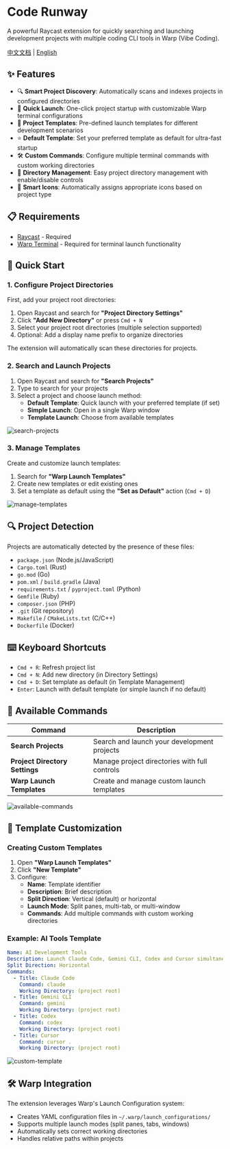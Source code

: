 # Code Runway

A powerful Raycast extension for quickly searching and launching development projects with multiple coding CLI tools in Warp (Vibe Coding).

[中文文档](./README_CN.md) | [English](./README.md)

## ✨ Features

- 🔍 **Smart Project Discovery**: Automatically scans and indexes projects in configured directories
- 🚀 **Quick Launch**: One-click project startup with customizable Warp terminal configurations
- 🎯 **Project Templates**: Pre-defined launch templates for different development scenarios
- ⭐ **Default Template**: Set your preferred template as default for ultra-fast startup
- 🛠️ **Custom Commands**: Configure multiple terminal commands with custom working directories
- 📁 **Directory Management**: Easy project directory management with enable/disable controls
- 🎨 **Smart Icons**: Automatically assigns appropriate icons based on project type

## 📋 Requirements

- [Raycast](https://raycast.com/) - Required
- [Warp Terminal](https://www.warp.dev/) - Required for terminal launch functionality

## 🚀 Quick Start

### 1. Configure Project Directories

First, add your project root directories:

1. Open Raycast and search for **"Project Directory Settings"**
2. Click **"Add New Directory"** or press `Cmd + N`
3. Select your project root directories (multiple selection supported)
4. Optional: Add a display name prefix to organize directories

The extension will automatically scan these directories for projects.

### 2. Search and Launch Projects

1. Open Raycast and search for **"Search Projects"**
2. Type to search for your projects
3. Select a project and choose launch method:
   - **Default Template**: Quick launch with your preferred template (if set)
   - **Simple Launch**: Open in a single Warp window
   - **Template Launch**: Choose from available templates

![search-projects](./metadata/launch-templates.png)

### 3. Manage Templates

Create and customize launch templates:

1. Search for **"Warp Launch Templates"**
2. Create new templates or edit existing ones
3. Set a template as default using the **"Set as Default"** action (`Cmd + D`)

![manage-templates](./metadata/edit-template.png)

## 🔍 Project Detection

Projects are automatically detected by the presence of these files:

- `package.json` (Node.js/JavaScript)
- `Cargo.toml` (Rust)
- `go.mod` (Go)
- `pom.xml` / `build.gradle` (Java)
- `requirements.txt` / `pyproject.toml` (Python)
- `Gemfile` (Ruby)
- `composer.json` (PHP)
- `.git` (Git repository)
- `Makefile` / `CMakeLists.txt` (C/C++)
- `Dockerfile` (Docker)

## ⌨️ Keyboard Shortcuts

- `Cmd + R`: Refresh project list
- `Cmd + N`: Add new directory (in Directory Settings)
- `Cmd + D`: Set template as default (in Template Management)
- `Enter`: Launch with default template (or simple launch if no default)

## 🔧 Available Commands

| Command | Description |
|---------|-------------|
| **Search Projects** | Search and launch your development projects |
| **Project Directory Settings** | Manage project directories with full controls |
| **Warp Launch Templates** | Create and manage custom launch templates |

![available-commands](./metadata/settings.png)

## 🎨 Template Customization

### Creating Custom Templates

1. Open **"Warp Launch Templates"**
2. Click **"New Template"**
3. Configure:
   - **Name**: Template identifier
   - **Description**: Brief description
   - **Split Direction**: Vertical (default) or horizontal
   - **Launch Mode**: Split panes, multi-tab, or multi-window
   - **Commands**: Add multiple commands with custom working directories

### Example: AI Tools Template

```yaml
Name: AI Development Tools
Description: Launch Claude Code, Gemini CLI, Codex and Cursor simultaneously
Split Direction: Horizontal
Commands:
  - Title: Claude Code
    Command: claude
    Working Directory: (project root)
  - Title: Gemini CLI
    Command: gemini
    Working Directory: (project root)
  - Title: Codex
    Command: codex
    Working Directory: (project root)
  - Title: Cursor
    Command: cursor .
    Working Directory: (project root)
```

![custom-template](./metadata/add-template.png)

## 🛠️ Warp Integration

The extension leverages Warp's Launch Configuration system:

- Creates YAML configuration files in `~/.warp/launch_configurations/`
- Supports multiple launch modes (split panes, tabs, windows)
- Automatically sets correct working directories
- Handles relative paths within projects

